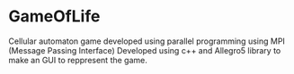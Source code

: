 # GameOfLife
Cellular automaton game developed using parallel programming using MPI (Message Passing Interface)
Developed using c++ and Allegro5 library to make an GUI to reppresent the game.
